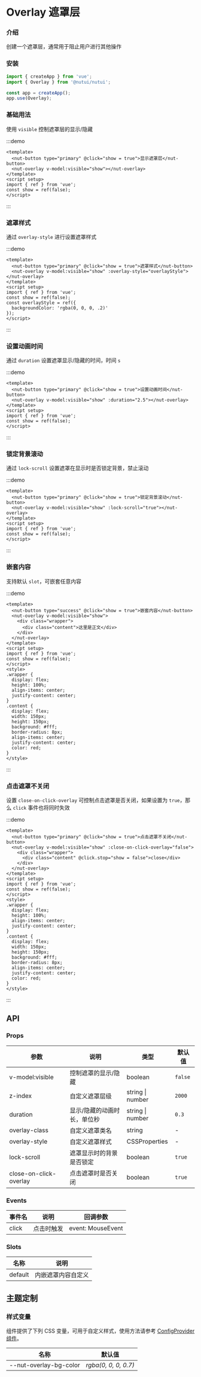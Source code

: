 # Overlay 遮罩层

### 介绍

创建一个遮罩层，通常用于阻止用户进行其他操作

### 安装

```js
import { createApp } from 'vue';
import { Overlay } from '@nutui/nutui';

const app = createApp();
app.use(Overlay);
```

### 基础用法

使用 `visible` 控制遮罩层的显示/隐藏

:::demo

```vue
<template>
  <nut-button type="primary" @click="show = true">显示遮罩层</nut-button>
  <nut-overlay v-model:visible="show"></nut-overlay>
</template>
<script setup>
import { ref } from 'vue';
const show = ref(false);
</script>
```

:::

### 遮罩样式

通过 `overlay-style` 进行设置遮罩样式

:::demo

```vue
<template>
  <nut-button type="primary" @click="show = true">遮罩样式</nut-button>
  <nut-overlay v-model:visible="show" :overlay-style="overlayStyle"></nut-overlay>
</template>
<script setup>
import { ref } from 'vue';
const show = ref(false);
const overlayStyle = ref({
  backgroundColor: 'rgba(0, 0, 0, .2)'
});
</script>
```

:::

### 设置动画时间

通过 `duration` 设置遮罩显示/隐藏的时间，时间 `s`

:::demo

```vue
<template>
  <nut-button type="primary" @click="show = true">设置动画时间</nut-button>
  <nut-overlay v-model:visible="show" :duration="2.5"></nut-overlay>
</template>
<script setup>
import { ref } from 'vue';
const show = ref(false);
</script>
```

:::

### 锁定背景滚动

通过 `lock-scroll` 设置遮罩在显示时是否锁定背景，禁止滚动

:::demo

```vue
<template>
  <nut-button type="primary" @click="show = true">锁定背景滚动</nut-button>
  <nut-overlay v-model:visible="show" :lock-scroll="true"></nut-overlay>
</template>
<script setup>
import { ref } from 'vue';
const show = ref(false);
</script>
```

:::

### 嵌套内容

支持默认 `slot`，可嵌套任意内容

:::demo

```vue
<template>
  <nut-button type="success" @click="show = true">嵌套内容</nut-button>
  <nut-overlay v-model:visible="show">
    <div class="wrapper">
      <div class="content">这里是正文</div>
    </div>
  </nut-overlay>
</template>
<script setup>
import { ref } from 'vue';
const show = ref(false);
</script>
<style>
.wrapper {
  display: flex;
  height: 100%;
  align-items: center;
  justify-content: center;
}
.content {
  display: flex;
  width: 150px;
  height: 150px;
  background: #fff;
  border-radius: 8px;
  align-items: center;
  justify-content: center;
  color: red;
}
</style>
```

:::

### 点击遮罩不关闭

设置 `close-on-click-overlay` 可控制点击遮罩是否关闭，如果设置为 `true`，那么 `click` 事件也将同时失效

:::demo

```vue
<template>
  <nut-button type="primary" @click="show = true">点击遮罩不关闭</nut-button>
  <nut-overlay v-model:visible="show" :close-on-click-overlay="false">
    <div class="wrapper">
      <div class="content" @click.stop="show = false">close</div>
    </div>
  </nut-overlay>
</template>
<script setup>
import { ref } from 'vue';
const show = ref(false);
</script>
<style>
.wrapper {
  display: flex;
  height: 100%;
  align-items: center;
  justify-content: center;
}
.content {
  display: flex;
  width: 150px;
  height: 150px;
  background: #fff;
  border-radius: 8px;
  align-items: center;
  justify-content: center;
  color: red;
}
</style>
```

:::

## API

### Props

| 参数                   | 说明                        | 类型             | 默认值  |
| ---------------------- | --------------------------- | ---------------- | ------- |
| v-model:visible        | 控制遮罩的显示/隐藏         | boolean          | `false` |
| z-index                | 自定义遮罩层级              | string \| number | `2000`  |
| duration               | 显示/隐藏的动画时长，单位秒 | string \| number | `0.3`   |
| overlay-class          | 自定义遮罩类名              | string           | -       |
| overlay-style          | 自定义遮罩样式              | CSSProperties    | -       |
| lock-scroll            | 遮罩显示时的背景是否锁定    | boolean          | `true`  |
| close-on-click-overlay | 点击遮罩时是否关闭          | boolean          | `true`  |

### Events

| 事件名 | 说明       | 回调参数          |
| ------ | ---------- | ----------------- |
| click  | 点击时触发 | event: MouseEvent |

### Slots

| 名称    | 说明               |
| ------- | ------------------ |
| default | 内嵌遮罩内容自定义 |

## 主题定制

### 样式变量

组件提供了下列 CSS 变量，可用于自定义样式，使用方法请参考 [ConfigProvider 组件](#/zh-CN/component/configprovider)。

| 名称                   | 默认值               |
| ---------------------- | -------------------- |
| --nut-overlay-bg-color | _rgba(0, 0, 0, 0.7)_ |
